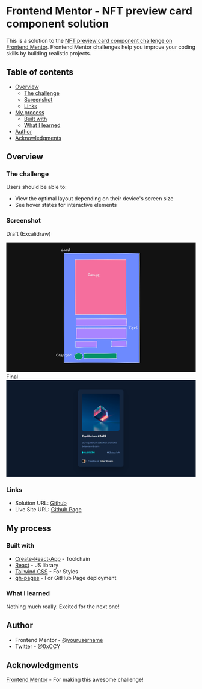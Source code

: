 # Frontend Mentor - NFT preview card component solution

This is a solution to the [NFT preview card component challenge on Frontend Mentor](https://www.frontendmentor.io/challenges/nft-preview-card-component-SbdUL_w0U). Frontend Mentor challenges help you improve your coding skills by building realistic projects.

## Table of contents

- [Overview](#overview)
  - [The challenge](#the-challenge)
  - [Screenshot](#screenshot)
  - [Links](#links)
- [My process](#my-process)
  - [Built with](#built-with)
  - [What I learned](#what-i-learned)
- [Author](#author)
- [Acknowledgments](#acknowledgments)

## Overview

### The challenge

Users should be able to:

- View the optimal layout depending on their device's screen size
- See hover states for interactive elements

### Screenshot

Draft (Excalidraw)

![](./draft.png)
Final
![](./final-design.png)

### Links

- Solution URL: [Github](https://github.com/0XCCY/FrontendMentor-nft-preview-card-component)
- Live Site URL: [Github Page](https://0xccy.github.io/FrontendMentor-nft-preview-card-component/)

## My process

### Built with

- [Create-React-App](https://reactjs.org/docs/create-a-new-react-app.html) - Toolchain
- [React](https://reactjs.org/) - JS library
- [Tailwind CSS](https://tailwindcss.com/) - For Styles
- [gh-pages](https://www.npmjs.com/package/gh-pages) - For GitHub Page deployment

### What I learned

Nothing much really. Excited for the next one!

## Author

- Frontend Mentor - [@yourusername](https://www.frontendmentor.io/profile/0XCCY)
- Twitter - [@0xCCY](https://www.twitter.com/0xCCY)

## Acknowledgments

[Frontend Mentor](https://www.frontendmentor.io/home) - For making this awesome challenge!
